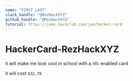 ```yaml
---
name: "FIRST LAST"
slack_handle: "@RezHackXYZ"
github_handle: "@RezHackXYZ"
tutorial: https://jams.hackclub.com/jam/hacker-card
---
```


# HackerCard-RezHackXYZ

it will make me look cool in school with a nfc enabled card

it will cost `$32.79`

